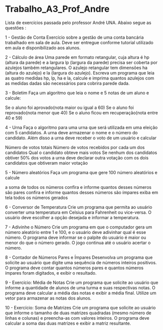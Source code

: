 # Trabalho_A3_Prof_Andre
Lista de exercícios passada pelo professor André UNA.
Abaixo segue as questões :

1 - Gestão de Conta
Exercício sobre a gestão de uma conta bancária trabalhado em sala de aula. 
Deve ser entregue conforme tutorial utilizado em aula e disponibilizado aos alunos.

2 - Cálculo de área
Uma parede em formato retangular, cuja altura é hp (altura da parede) e a largura lp (largura da parede)
precisa ser coberta por azulejos também retangulares. O azulejo retangular tem dimensões ha (altura do azulejo) e la (largura do azulejo).
Escreva um programa que leia as quatro medidas hp, lp, ha e la, calcule e imprima quantos azulejos com as medidas dadas são necessários 
para cobrira parede dada.

3 - Boletim
Faça um algoritmo que leia o nome e 5 notas de um aluno e calcule:

Se o aluno foi aprovado(nota maior ou igual a 60)
Se o aluno foi reprovado(nota menor que 40)
Se o aluno ficou em recuperação(nota entre 40 e 59)

4 - Urna
Faça o algoritmo para uma urna que será utilizada em uma eleição com 5 candidatos.
A urna deve armazenar o nome e o número do candidato. Além disso a urna deve receber o voto de um usuário e calcular

Número de votos totais
Número de votos recebidos por cada um dos candidatos
Qual o candidato obteve mais votos
Se nenhum dos candidatos obtiver 50% dos votos a urna deve declarar outra votação com os dois candidatos que obtiveram maior votação

5 - Número aleatórios
Faça um programa que gere 100 número aleatórios e calcule

a soma de todos os números
confira e informe quantos desses números são pares
confira e informe quantos desses números são ímpares
exiba em tela todos os números gerados

6 - Conversor de Temperatura
Crie um programa que permita ao usuário converter uma temperatura em Celsius para Fahrenheit ou vice-versa.
O usuário deve escolher a opção desejada e informar a temperatura.


7 - Adivinhe o Número
Crie um programa em que o computador gera um número aleatório entre 1 e 100, e o usuário deve adivinhar qual é esse número. 
O programa deve informar se o palpite do usuário é maior ou menor do que o número gerado. O jogo continua até o usuário acertar o número.

8 - Contador de Números Pares e Ímpares
Desenvolva um programa que solicite ao usuário que digite uma sequência de números inteiros positivos.
O programa deve contar quantos números pares e quantos números ímpares foram digitados, e exibir o resultado.


9 - Exercício: Média de Notas
Crie um programa que solicite ao usuário que informe a quantidade de alunos de uma turma e suas respectivas notas.
O programa deve calcular a média das notas e exibir a média final. Utilize um 
vetor para armazenar as notas dos alunos.


10 - Exercício: Soma de Matrizes
Crie um programa que solicite ao usuário que informe o tamanho de duas matrizes quadradas (mesmo número de linhas e colunas) e preencha-as 
com valores inteiros. O programa deve calcular a soma das duas matrizes e exibir a matriz resultante.

